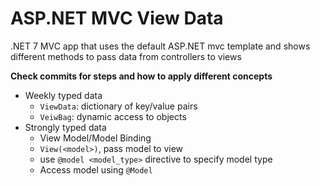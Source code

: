 # ASP.NET MVC View Data
.NET 7 MVC app that uses the default ASP.NET mvc template and shows different methods to pass data from controllers to views

**Check commits for steps and how to apply different concepts**

- Weekly typed data
  - `ViewData`: dictionary of key/value pairs
  - `VeiwBag`: dynamic access to objects
- Strongly typed data
  - View Model/Model Binding
  - `View(<model>)`, pass model to view
  - use `@model <model_type>` directive to specify model type
  - Access model using `@Model`